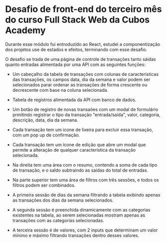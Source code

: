 # Desafio de front-end do terceiro mês do curso Full Stack Web da Cubos Academy

Durante esse módulo fui entroduzido ao React, estudei a componentização dos projetos use de estados e efeitos, terminando com esse desafio.

O desafio se trada de uma página de controle de transações tanto sáidas quanto entradas alimentada por uma API com as seguintes funções:
- Um cabeçalho da tabela de transações com colunas de características das transações, os campos data, dia da semana e valor podem ser selecionados parar ordenar as transações de forma crescente ou decrescente com base na coluna selecionada.

- Tabela de registros alimentada da API com banco de dados.

- Um botão de registro de novas transaões com um modal de formulário prmitindo registrar o tipo da transação "entrada/saída", valor, categoria, descrição, data, dia da semana.

- Cada transação tem um icone de lixeira para excluir essa transação, com um pop up de confirmação.

- Cada transação tem um ícone de edição que abre um modal que permite a alteração de qualquer característica da transação selecionada.

- Na direita tem uma área com o resumo, contendo a soma de cada tipo de transação, e o saldo subtraindo as saídas do total de entradas.

- Na parte superior tem uma área de filtros com três sessões, e todos os filtros podem ser combinados.

- A primeira sessão de dias da semana filtrando a tabela exibindo apenas as transações dos dias da semana selecionados.

- A segunda sessão é preenchida dinamicamente com as categorias existentes na tabela, ao serem selecionadas mostram apenas as transações com as categorias selecionadas.

- A terceira sessão é de valores, com 2 inputs que determinam um valor mínimo e máximo filtrando transações dentro desses valores.
